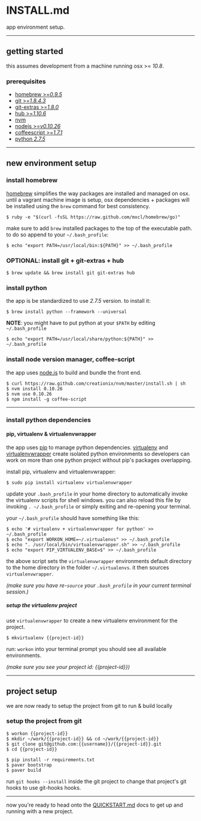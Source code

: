 INSTALL.md
==========

app environment setup.


-----

## getting started

this assumes development from a machine running osx >= *10.8*.

### prerequisites
* [homebrew >=*0.9.5*](http://mxcl.github.com/homebrew)
* [git >=*1.8.4.3*](http://git-scm.com)
* [git-extras >=*1.8.0*](http://github.com/visionmedia/git-extras)
* [hub >=*1.10.6*](http://github.com/defunkt/hub)
* [nvm](https://github.com/creationix/nvm)
* [nodejs >=*v0.10.26*](http://nodejs.org)
* [coffeescript >=*1.7.1*](http://coffeescript.org)
* [python *2.7.5*](http://python.org)

-----


## new environment setup


### install homebrew

[homebrew](http://mxcl.github.com/homebrew) simplifies the way packages are
installed and managed on osx. until a vagrant machine image is setup, osx
dependencies + packages will be installed using the `brew` command for
best consistency.

    $ ruby -e "$(curl -fsSL https://raw.github.com/mxcl/homebrew/go)"

make sure to add `brew` installed packages to the top of the executable path.
to do so append to your `~/.bash_profile`:

    $ echo "export PATH=/usr/local/bin:${PATH}" >> ~/.bash_profile


### OPTIONAL: install git + git-extras + hub

    $ brew update && brew install git git-extras hub


### install python
the app is be standardized to use *2.7.5* version. to install it:

    $ brew install python --framework --universal

**NOTE**: you might have to put python at your `$PATH` by editing `~/.bash_profile`

    $ echo "export PATH=/usr/local/share/python:${PATH}" >> ~/.bash_profile


### install node version manager, coffee-script
the app uses [node.js](http://nodejs.org) to build and bundle the front end.

    $ curl https://raw.github.com/creationix/nvm/master/install.sh | sh
    $ nvm install 0.10.26
    $ nvm use 0.10.26
    $ npm install -g coffee-script


-----


### install python dependencies

#### pip, virtualenv & virtualenvwrapper

the app uses [pip](http://pip-installer.org) to manage python dependencies.
[virtualenv](http://virtualenv.org) and [virtualenvwrapper](http://virtualenvwrapper.readthedocs.org)
create isolated python environments so developers can work on more than one
python project without pip's packages overlapping.

install pip, virtualenv and virtualenvwrapper:

    $ sudo pip install virtualenv virtualenvwrapper


update your `.bash_profile` in your home directory to automatically invoke
the virtualenv scripts for shell windows. you can also reload this file by
invoking `. ~/.bash_profile` or simply exiting and re-opening your terminal.

your `~/.bash_profile` should have something like this:

    $ echo '# virtualenv + virtualenvwrapper for python' >> ~/.bash_profile
    $ echo "export WORKON_HOME=~/.virtualenvs" >> ~/.bash_profile
    $ echo ". /usr/local/bin/virtualenvwrapper.sh" >> ~/.bash_profile
    $ echo "export PIP_VIRTUALENV_BASE=$" >> ~/.bash_profile

the above script sets the `virtualenvwrapper` environments default directory
to the home directory in the folder `~/.virtualenvs`.
it then sources `virtualenvwrapper`.

*(make sure you have re-`source` your `.bash_profile` in your current terminal session.)*


##### setup the virtualenv project
use `virtualenvwrapper` to create a new virtualenv environment for the project.

    $ mkvirtualenv {{project-id}}

run: `workon` into your terminal prompt you should see all available environments.

_(make sure you see your project id: {{project-id}})_


-----


## project setup

we are now ready to setup the project from git to run & build locally


### setup the project from git

    $ workon {{project-id}}
    $ mkdir ~/work/{{project-id}} && cd ~/work/{{project-id}}
    $ git clone git@github.com:{{username}}/{{project-id}}.git
    $ cd {{project-id}}

    $ pip install -r requirements.txt
    $ paver bootstrap
    $ paver build


run `git hooks --install` inside the git project to change that project's
git hooks to use git-hooks hooks.


-----


now you're ready to head onto the [QUICKSTART.md](QUICKSTART.md) docs to
get up and running with a new project.
